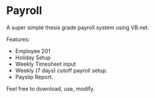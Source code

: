 # Payroll

A super simple thesis grade payroll system using VB.net.

Features:
* Employee 201
* Holiday Setup
* Weekly Timesheet input
* Weekly (7 days) cutoff payroll setup.
* Payslip Report.

Feel free to download, use, modify.
